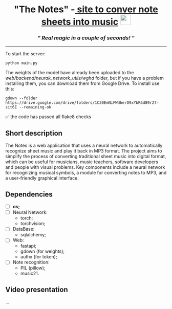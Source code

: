 <h1 align="center">"The Notes" -<a href="https://158.160.135.170/" target="_blank"> site to conver note sheets into music</a> 
<img src="https://github.com/blackcater/blackcater/blob/main/images/Hi.gif" height="32"/></h1>
<h3 align="center"><i> " Real magic in a couple of seconds! " </i></h3>
<hr>
To start the server:

```
python main.py
```

The weights of the model have already been uploaded to the <i> web/backend/neurak_network_utils/wghd </i> folder, but if you have a problem installing them, you can download them from Google Drive. To install use this:

```
gdown --folder https://drive.google.com/drive/folders/1C30EmNiFWdherD9xYbR6d89r27-sit6E --remaining-ok
``` 

:white_check_mark: the code has passed all flake8 checks

## Short description

The Notes is a web application that uses a neural network to automatically recognize sheet music and play it back in MP3 format. The project aims to simplify the process of converting traditional sheet music into digital format, which can be useful for musicians, music teachers, software developers and people with visual problems. Key components include a neural network for recognizing musical symbols, a module for converting notes to MP3, and a user-friendly graphical interface.

## Dependencies
- [ ]  **os;**
- [ ] Neural Network:
  - torch;
  - torchvision;
- [ ] DataBase:
  - sqlalchemy;
- [ ] Web:
  - fastapi;
  - gdown (for weights);
  - authx (for token);
- [ ] Note recognition:
  - PIL (pillow);
  - music21.

## Video presentation
...
